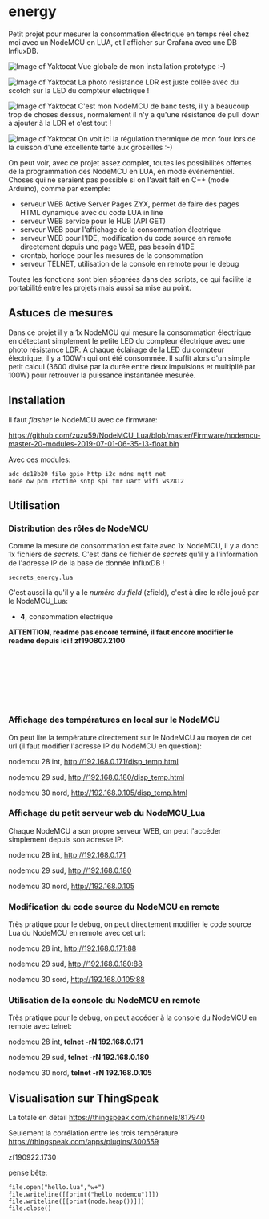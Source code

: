# energy

Petit projet pour mesurer la consommation électrique en temps réel chez moi avec un NodeMCU en LUA, et  l'afficher sur Grafana avec une DB InfluxDB.

![Image of Yaktocat](https://raw.githubusercontent.com/zuzu59/NodeMCU_Lua/master/Mesures/energy/cmpt_elect_led/img/20190805_134510.jpg)
Vue globale de mon installation prototype :-)

![Image of Yaktocat](https://raw.githubusercontent.com/zuzu59/NodeMCU_Lua/master/Mesures/energy/cmpt_elect_led/img/20190805_134459.jpg)
La photo résistance LDR est juste collée avec du scotch sur la LED du compteur électrique !

![Image of Yaktocat](https://raw.githubusercontent.com/zuzu59/NodeMCU_Lua/master/Mesures/energy/cmpt_elect_led/img/20190805_134504.jpg)
C'est mon NodeMCU de banc tests, il y a beaucoup trop de choses dessus, normalement il n'y a qu'une résistance de pull down à ajouter à la LDR et c'est tout !

![Image of Yaktocat](https://raw.githubusercontent.com/zuzu59/NodeMCU_Lua/master/Mesures/energy/cmpt_elect_led/img/Screenshot_20190807-221648_Chrome.jpg)
On voit ici la régulation thermique de mon four lors de la cuisson d'une excellente tarte aux groseilles :-)

On peut voir, avec ce projet assez complet, toutes les possibilités offertes de la programmation des NodeMCU en LUA, en mode événementiel. <br>
Choses qui ne seraient pas possible si on l'avait fait en C++ (mode Arduino), comme par exemple:

* serveur WEB Active Server Pages ZYX, permet de faire des pages HTML dynamique avec du code LUA in line
* serveur WEB service pour le HUB (API GET)
* serveur WEB pour l'affichage de la consommation électrique
* serveur WEB pour l'IDE, modification du code source en remote directement depuis une page WEB, pas besoin d'IDE
* crontab, horloge pour les mesures de la consommation
* serveur TELNET, utilisation de la console en remote pour le debug

Toutes les fonctions sont bien séparées dans des scripts, ce qui facilite la portabilité entre les projets mais aussi sa mise au point.



## Astuces de mesures

Dans ce projet il y a 1x NodeMCU qui mesure la consommation électrique en détectant simplement le petite LED du compteur électrique avec une photo résistance LDR. A chaque éclairage de la LED du compteur électrique, il y a 100Wh qui ont été consommée. Il suffit alors d'un simple petit calcul (3600 divisé par la durée entre deux impulsions et multiplié par 100W) pour retrouver la puissance instantanée mesurée.



## Installation

Il faut *flasher* le NodeMCU avec ce firmware:

https://github.com/zuzu59/NodeMCU_Lua/blob/master/Firmware/nodemcu-master-20-modules-2019-07-01-06-35-13-float.bin


Avec ces modules:

```
adc ds18b20 file gpio http i2c mdns mqtt net
node ow pcm rtctime sntp spi tmr uart wifi ws2812
```


## Utilisation

### Distribution des rôles de NodeMCU

Comme la mesure de consommation est faite avec 1x NodeMCU, il y a donc 1x fichiers de *secrets*. C'est dans ce fichier de *secrets* qu'il y a l'information de l'adresse IP de la base de donnée InfluxDB !<br>

```
secrets_energy.lua
```

C'est aussi là qu'il y a le *numéro du field* (zfield), c'est à dire le rôle joué par le NodeMCU_Lua:

* **4**, consommation électrique




**ATTENTION, readme pas encore terminé, il faut encore modifier le readme depuis ici ! zf190807.2100**

<br>
<br>
<br>
<br>
<br>
<br>

### Affichage des températures en local sur le NodeMCU

On peut lire la température directement sur le NodeMCU au moyen de cet url (il faut modifier l'adresse IP du NodeMCU en question):

nodemcu 28 int, http://192.168.0.171/disp_temp.html

nodemcu 29 sud, http://192.168.0.180/disp_temp.html

nodemcu 30 nord, http://192.168.0.105/disp_temp.html


### Affichage du petit serveur web du NodeMCU_Lua

Chaque NodeMCU a son propre serveur WEB, on peut l'accéder simplement depuis son adresse IP:

nodemcu 28 int, http://192.168.0.171

nodemcu 29 sud, http://192.168.0.180

nodemcu 30 nord, http://192.168.0.105


### Modification du code source du NodeMCU en remote

Très pratique pour le debug, on peut directement modifier le code source Lua du NodeMCU en remote avec cet url:

nodemcu 28 int, http://192.168.0.171:88

nodemcu 29 sud, http://192.168.0.180:88

nodemcu 30 sord, http://192.168.0.105:88


### Utilisation de la console du NodeMCU en remote

Très pratique pour le debug, on peut accéder à la console du NodeMCU en remote avec telnet:

nodemcu 28 int, **telnet -rN 192.168.0.171**

nodemcu 29 sud, **telnet -rN 192.168.0.180**

nodemcu 30 nord, **telnet -rN 192.168.0.105**


## Visualisation sur ThingSpeak
La totale en détail
https://thingspeak.com/channels/817940

Seulement la corrélation entre les trois température
https://thingspeak.com/apps/plugins/300559


zf190922.1730


pense bête:

```
file.open("hello.lua","w+")
file.writeline([[print("hello nodemcu")]])
file.writeline([[print(node.heap())]])
file.close()
```

